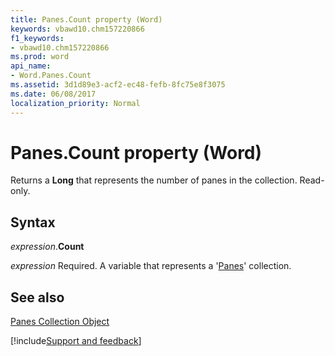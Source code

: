 ```yaml
---
title: Panes.Count property (Word)
keywords: vbawd10.chm157220866
f1_keywords:
- vbawd10.chm157220866
ms.prod: word
api_name:
- Word.Panes.Count
ms.assetid: 3d1d89e3-acf2-ec48-fefb-8fc75e8f3075
ms.date: 06/08/2017
localization_priority: Normal
---
```



# Panes.Count property (Word)

Returns a  **Long** that represents the number of panes in the collection. Read-only.


## Syntax

_expression_.**Count**

_expression_ Required. A variable that represents a '[Panes](Word.panes.md)' collection.


## See also


[Panes Collection Object](Word.panes.md)

[!include[Support and feedback](~/includes/feedback-boilerplate.md)]